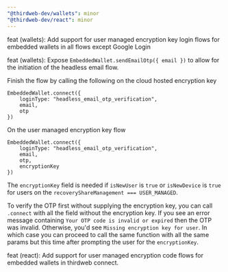 ```yaml
---
"@thirdweb-dev/wallets": minor
"@thirdweb-dev/react": minor
---
```


feat (wallets): Add support for user managed encryption key login flows for embedded wallets in all flows except Google Login

feat (wallets): Expose `EmbeddedWallet.sendEmailOtp({ email })` to allow for the initiation of the headless email flow.

Finish the flow by calling the following on the cloud hosted encryption key

```
EmbeddedWallet.connect({
    loginType: "headless_email_otp_verification",
    email,
    otp
})
```

On the user managed encryption key flow

```
EmbeddedWallet.connect({
    loginType: "headless_email_otp_verification",
    email,
    otp,
    encryptionKey
})
```

The `encryptionKey` field is needed if `isNewUser` is `true` or `isNewDevice` is `true` for users on the `recoveryShareManagement === USER_MANAGED`.

To verify the OTP first without supplying the encryption key, you can call `.connect` with all the field without the encryption key. If you see an error message containing `Your OTP code is invalid or expired` then the OTP was invalid. Otherwise, you'd see `Missing encryption key for user`. In which case you can proceed to call the same function with all the same params but this time after prompting the user for the `encryptionKey`.

feat (react): Add support for user managed encryption code flows for embedded wallets in thirdweb connect.
